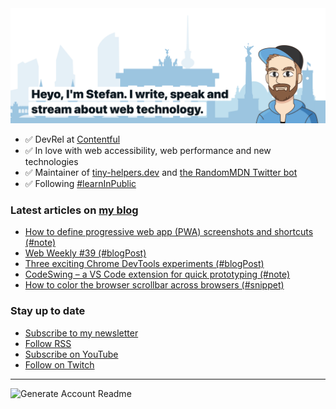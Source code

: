 <img alt="Heyo, I'm Stefan. I write and speak about web technology." src="https://raw.githubusercontent.com/stefanjudis/stefanjudis/main/screenshot.png">

- ✅ DevRel at [Contentful](https://www.contentful.com)
- ✅ In love with web accessibility, web performance and new technologies
- ✅ Maintainer of [tiny-helpers.dev](https://tiny-helpers.dev) and [the RandomMDN Twitter bot](https://twitter.com/randomMDN)
- ✅ Following [#learnInPublic](https://www.stefanjudis.com/today-i-learned/)
### Latest articles on [my blog](https://www.stefanjudis.com)

<!-- BLOG-POST-LIST:START -->
- [How to define progressive web app (PWA) screenshots and shortcuts (#note)](https://www.stefanjudis.com/notes/how-to-define-progressive-web-app-pwa-screenshots-and-shortcuts/)
- [Web Weekly #39 (#blogPost)](https://www.stefanjudis.com/blog/web-weekly-39/)
- [Three exciting Chrome DevTools experiments (#blogPost)](https://www.stefanjudis.com/blog/three-exciting-chrome-devtools-experiments/)
- [CodeSwing – a VS Code extension for quick prototyping (#note)](https://www.stefanjudis.com/notes/codeswing-a-vs-code-extension-for-quick-prototyping/)
- [How to color the browser scrollbar across browsers (#snippet)](https://www.stefanjudis.com/snippets/how-to-color-the-browser-scrollbar-across-browsers/)
<!-- BLOG-POST-LIST:END -->

### Stay up to date

- [Subscribe to my newsletter](https://www.stefanjudis.com/newsletter/)
- [Follow RSS](https://www.stefanjudis.com/feeds/)
- [Subscribe on YouTube](https://youtube.com/c/stefanjudis)
- [Follow on Twitch](https://www.twitch.tv/stefanjudis)

---

![Generate Account Readme](https://github.com/stefanjudis/stefanjudis/workflows/Generate%20Account%20Readme/badge.svg)

